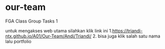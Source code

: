 # our-team
FGA Class Group Tasks 1

untuk mengakses web utama silahkan klik link ini 
1.https://triandi-ntx.github.io/A01/Our-Team/Andi/Triandi/
2. bisa juga klik salah satu nama lalu portfolio
